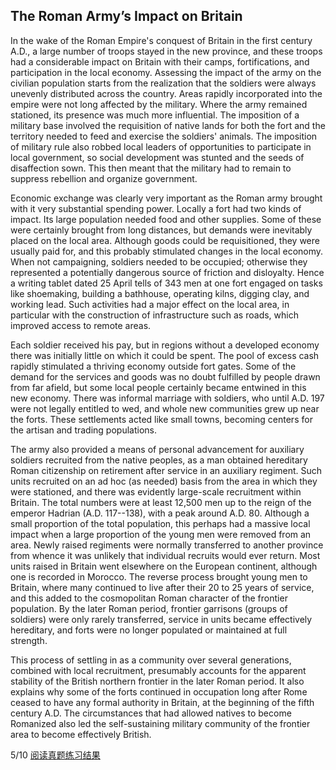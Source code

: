 ## The Roman Army’s Impact on Britain

In the wake of the Roman Empire's conquest of Britain in the first century A.D., a large number of troops stayed in the new province, and these troops had a considerable impact on Britain with their camps, fortifications, and participation in the local economy. Assessing the impact of the army on the civilian population starts from the realization that the soldiers were always unevenly distributed across the country. Areas rapidly incorporated into the empire were not long affected by the military. Where the army remained stationed, its presence was much more influential. The imposition of a military base involved the requisition of native lands for both the fort and the territory needed to feed and exercise the soldiers' animals. The imposition of military rule also robbed local leaders of opportunities to participate in local government, so social development was stunted and the seeds of disaffection sown. This then meant that the military had to remain to suppress rebellion and organize government.

Economic exchange was clearly very important as the Roman army brought with it very substantial spending power. Locally a fort had two kinds of impact. Its large population needed food and other supplies. Some of these were certainly brought from long distances, but demands were inevitably placed on the local area. Although goods could be requisitioned, they were usually paid for, and this probably stimulated changes in the local economy. When not campaigning, soldiers needed to be occupied; otherwise they represented a potentially dangerous source of friction and disloyalty. Hence a writing tablet dated 25 April tells of 343 men at one fort engaged on tasks like shoemaking, building a bathhouse, operating kilns, digging clay, and working lead. Such activities had a major effect on the local area, in particular with the construction of infrastructure such as roads, which improved access to remote areas.

Each soldier received his pay, but in regions without a developed economy there was initially little on which it could be spent. The pool of excess cash rapidly stimulated a thriving economy outside fort gates. Some of the demand for the services and goods was no doubt fulfilled by people drawn from far afield, but some local people certainly became entwined in this new economy. There was informal marriage with soldiers, who until A.D. 197 were not legally entitled to wed, and whole new communities grew up near the forts. These settlements acted like small towns, becoming centers for the artisan and trading populations.

The army also provided a means of personal advancement for auxiliary soldiers recruited from the native peoples, as a man obtained hereditary Roman citizenship on retirement after service in an auxiliary regiment. Such units recruited on an ad hoc (as needed) basis from the area in which they were stationed, and there was evidently large-scale recruitment within Britain. The total numbers were at least 12,500 men up to the reign of the emperor Hadrian (A.D. 117--138), with a peak around A.D. 80. Although a small proportion of the total population, this perhaps had a massive local impact when a large proportion of the young men were removed from an area. Newly raised regiments were normally transferred to another province from whence it was unlikely that individual recruits would ever return. Most units raised in Britain went elsewhere on the European continent, although one is recorded in Morocco. The reverse process brought young men to Britain, where many continued to live after their 20 to 25 years of service, and this added to the cosmopolitan Roman character of the frontier population. By the later Roman period, frontier garrisons (groups of soldiers) were only rarely transferred, service in units became effectively hereditary, and forts were no longer populated or maintained at full strength.

This process of settling in as a community over several generations, combined with local recruitment, presumably accounts for the apparent stability of the British northern frontier in the later Roman period. It also explains why some of the forts continued in occupation long after Rome ceased to have any formal authority in Britain, at the beginning of the fifth century A.D. The circumstances that had allowed natives to become Romanized also led the self-sustaining military community of the frontier area to become effectively British.

 5/10 [阅读真题练习结果](https://toefl.kmf.com/reading/result/165951499102418577)
